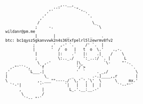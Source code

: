 ```
                       _,..__,
                   ,.'''      `"-,_
                 ,'                '.
               ,'                    '
              /                       \_
             ;     -.                   `\                             wildanr@pm.me
             |       |     _         _    .                            btc: bc1qysz5gkanvvwk2n4s36txfpelrl5lzewrmv8fv2
            ;       ,'  ,-' `.     /' `.  |
            |       '  /  o   |   t  o  \.'    .,-.
             |         |:    .'   |:    .|    /    \
             ;         \:.._./    ':_..:/ `. |      L
              \  ,-'           |\_         `\-     "'-.
  ,-"'``'-,    `f              '/`>                    `.
,'        `L___.|              '  `     . _,/            \
|                \_          _   _    .-.]____,,r        |
\             ,. ___""----./` \,' ',`\'  \      \     mx.'
  `'-'|        '`         `|   |   |  |  |       `'--"'`
      ,         |           L_.'.__:__.-'
       \        /
        `'-- "'`
```

<!--
**wildanr/wildanr** is a ✨ _special_ ✨ repository because its `README.md` (this file) appears on your GitHub profile.

Here are some ideas to get you started:

- 🔭 I’m currently working on ...
- 🌱 I’m currently learning ...
- 👯 I’m looking to collaborate on ...
- 🤔 I’m looking for help with ...
- 💬 Ask me about ...
- 📫 How to reach me: ...
- 😄 Pronouns: ...
- ⚡ Fun fact: ...
-->

